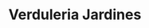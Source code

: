 ---
title: "Verduleria Jardines"
url: /tlalnepantla-de-baz/verduleria-jardines/
shop: Gemüse & Obst
---